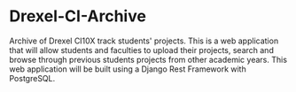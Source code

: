 # Drexel-CI-Archive
Archive of Drexel CI10X track students' projects.
This is a web application that will allow students and faculties to upload their projects, search and browse through previous students projects from other academic years.
This web application will be built using a Django Rest Framework with PostgreSQL.
